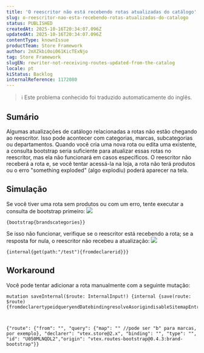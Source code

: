 ```yaml
---
title: 'O reescritor não está recebendo rotas atualizadas do catálogo'
slug: o-reescritor-nao-esta-recebendo-rotas-atualizadas-do-catalogo
status: PUBLISHED
createdAt: 2025-10-16T20:34:07.096Z
updatedAt: 2025-10-16T20:34:07.096Z
contentType: knownIssue
productTeam: Store Framework
author: 2mXZkbi0oi061KicTExNjo
tag: Store Framework
slugEN: rewriter-not-receiving-routes-updated-from-the-catalog
locale: pt
kiStatus: Backlog
internalReference: 1172080
---
```


>ℹ️ Este problema conhecido foi traduzido automaticamente do inglês.

## Sumário


Algumas atualizações de catálogo relacionadas a rotas não estão chegando ao reescritor. Isso pode acontecer com categorias, marcas, subcategorias ou departamentos. Quando você cria uma nova rota ou edita uma existente, a consulta bootstrap seria suficiente para atualizar essas rotas no reescritor, mas ela não funcionará em casos específicos. O reescritor não receberá a rota e, se você tentar acessá-la na loja, a rota não terá produtos ou o erro "something exploded" (algo explodiu) poderá aparecer na tela.
## Simulação


Se você tiver uma rota sem produtos ou com um erro, tente executar a consulta de bootstrap primeiro:
 ![](https://vtexhelp.zendesk.com/attachments/token/lgRhaWsmwABr8rF4ow1DmLNwC/?name=image.png)

    {bootstrap{brandscategories}}


Se isso não funcionar, verifique se o reescritor está recebendo a rota; se a resposta for nula, o reescritor não recebeu a atualização:
 ![](https://vtexhelp.zendesk.com/attachments/token/W3vx3sa1BFL2DOSIsTh49tuvk/?name=image.png)

    {internal{get(path:"/test"){fromdeclarerid}}}
## Workaround


Você pode tentar adicionar a rota manualmente com a seguinte mutação:

    mutation saveInternal($route: InternalInput!) {internal {save(route: $route) {fromdeclarertypeidqueryendDatebindingresolveAsorigindisableSitemapEntry}}}



    {"route": {"from": "", "query": {"map": "" //pode ser "b" para marcas, por exemplo}, "declarer": "vtex.store@2.x", "binding": "", "type": "", "id": "U050MLNQDL2","origin": "vtex.routes-bootstrap@0.4.3:brand-bootstrap"}}



